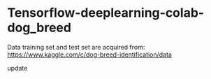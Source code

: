 # Tensorflow-deeplearning-colab-dog_breed

Data training set and test set are acquired from:
https://www.kaggle.com/c/dog-breed-identification/data

update

